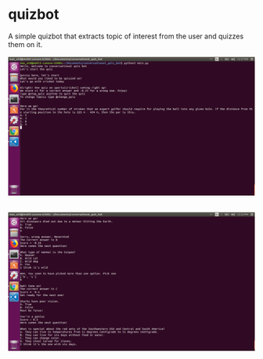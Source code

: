 # quizbot

A simple quizbot that extracts topic of interest from the user and quizzes them on it.
<br></br>
![](/screenshots/2.png?raw=true)
<br></br>

![](/screenshots/3.png?raw=true)

